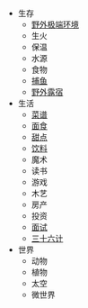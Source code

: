- 生存
  - [野外极端环境](/野外极端环境)
  - 生火
  - 保温
  - 水源
  - 食物
  - [捕鱼](/捕鱼)
  - [野外露宿](/野外露宿)
- 生活
  - [菜谱](/菜谱)
  - [面食](/面食)
  - [甜点](/甜点)
  - [饮料](/饮料)
  - 魔术
  - 读书
  - 游戏
  - 木艺
  - 房产
  - 投资
  - [面试](/面试)
  - [三十六计](/三十六计)
- 世界
  - 动物
  - 植物
  - 太空
  - 微世界

